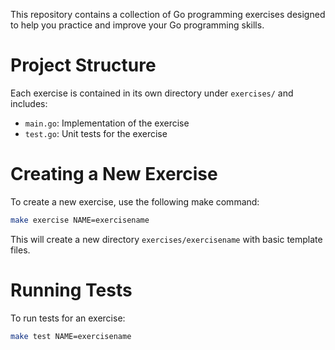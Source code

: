 This repository contains a collection of Go programming exercises designed to help you practice and improve your Go programming skills.


# Project Structure
Each exercise is contained in its own directory under `exercises/` and includes:
- `main.go`: Implementation of the exercise
- `test.go`: Unit tests for the exercise

# Creating a New Exercise
To create a new exercise, use the following make command:
```bash
make exercise NAME=exercisename
```
This will create a new directory `exercises/exercisename` with basic template files.

# Running Tests
To run tests for an exercise:
```bash
make test NAME=exercisename
```
